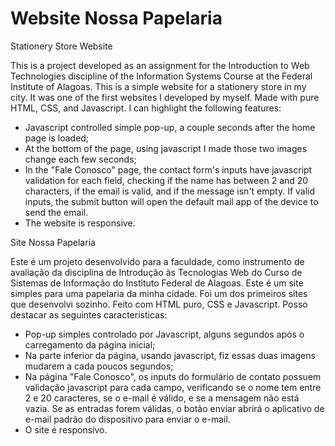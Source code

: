 # Website Nossa Papelaria

Stationery Store Website

This is a project developed as an assignment for the Introduction to Web Technologies discipline of the Information Systems Course at the Federal Institute of Alagoas. 
This is a simple website for a stationery store in my city. It was one of the first websites I developed by myself. 
Made with pure HTML, CSS, and Javascript. I can highlight the following features: 

* Javascript controlled simple pop-up, a couple seconds after the home page is loaded;  
* At the bottom of the page, using javascript I made those two images change each few seconds;  
* In the "Fale Conosco" page, the contact form's inputs have javascript validation for each field, checking if the name has between 2 and 20 characters, if the email is valid, and if the message isn't empty. If valid inputs, the submit button will open the default mail app of the device to send the email.  
* The website is responsive.


Site Nossa Papelaria

Este é um projeto desenvolvido para a faculdade, como instrumento de avaliação da disciplina de Introdução às Tecnologias Web do Curso de Sistemas de Informação do Instituto Federal de Alagoas. Este é um site simples para uma papelaria da minha cidade. Foi um dos primeiros sites que desenvolvi sozinho.
Feito com HTML puro, CSS e Javascript. Posso destacar as seguintes características:

* Pop-up simples controlado por Javascript, alguns segundos após o carregamento da página inicial;  
* Na parte inferior da página, usando javascript, fiz essas duas imagens mudarem a cada poucos segundos;  
* Na página "Fale Conosco", os inputs do formulário de contato possuem validação javascript para cada campo, verificando se o nome tem entre 2 e 20 caracteres, se o e-mail é válido, e se a mensagem não está vazia. Se as entradas forem válidas, o botão enviar abrirá o aplicativo de e-mail padrão do dispositivo para enviar o e-mail.  
* O site é responsivo.
